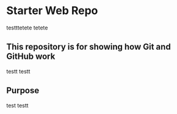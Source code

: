 # Starter Web Repo
testttetete
tetete

## This repository is for showing how Git and GitHub work
testt testt

## Purpose
test testt

